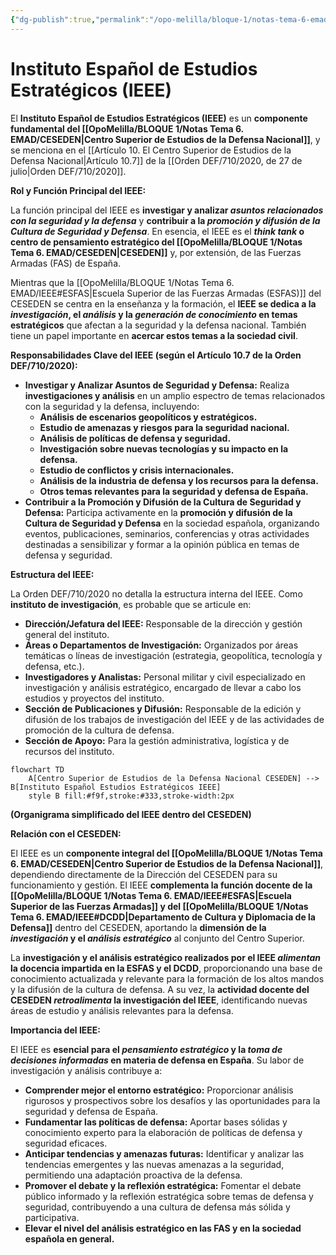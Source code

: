 ```yaml
---
{"dg-publish":true,"permalink":"/opo-melilla/bloque-1/notas-tema-6-emad/ieee/"}
---
```


# Instituto Español de Estudios Estratégicos (IEEE)

El **Instituto Español de Estudios Estratégicos (IEEE)** es un **componente fundamental del [[OpoMelilla/BLOQUE 1/Notas Tema 6. EMAD/CESEDEN\|Centro Superior de Estudios de la Defensa Nacional]]**,  y se menciona en el [[Artículo 10. El Centro Superior de Estudios de la Defensa Nacional\|Artículo 10.7]] de la [[Orden DEF/710/2020, de 27 de julio\|Orden DEF/710/2020]].

**Rol y Función Principal del IEEE:**

La función principal del IEEE es **investigar y analizar *asuntos relacionados con la seguridad y la defensa*** y **contribuir a la *promoción y difusión de la Cultura de Seguridad y Defensa***.  En esencia, el IEEE es el ***think tank* o centro de pensamiento estratégico del [[OpoMelilla/BLOQUE 1/Notas Tema 6. EMAD/CESEDEN\|CESEDEN]]** y, por extensión, de las Fuerzas Armadas (FAS) de España.

Mientras que la [[OpoMelilla/BLOQUE 1/Notas Tema 6. EMAD/IEEE#ESFAS\|Escuela Superior de las Fuerzas Armadas (ESFAS)]] del CESEDEN se centra en la enseñanza y la formación,  el **IEEE se dedica a la *investigación*, el *análisis* y la *generación de conocimiento* en temas estratégicos** que afectan a la seguridad y la defensa nacional.  También tiene un papel importante en **acercar estos temas a la sociedad civil**.

**Responsabilidades Clave del IEEE (según el Artículo 10.7 de la Orden DEF/710/2020):**

*   **Investigar y Analizar Asuntos de Seguridad y Defensa:**  Realiza **investigaciones y análisis** en un amplio espectro de temas relacionados con la seguridad y la defensa,  incluyendo:
    *   **Análisis de escenarios geopolíticos y estratégicos.**
    *   **Estudio de amenazas y riesgos para la seguridad nacional.**
    *   **Análisis de políticas de defensa y seguridad.**
    *   **Investigación sobre nuevas tecnologías y su impacto en la defensa.**
    *   **Estudio de conflictos y crisis internacionales.**
    *   **Análisis de la industria de defensa y los recursos para la defensa.**
    *   **Otros temas relevantes para la seguridad y defensa de España.**
*   **Contribuir a la Promoción y Difusión de la Cultura de Seguridad y Defensa:**  Participa activamente en la **promoción y difusión de la Cultura de Seguridad y Defensa** en la sociedad española,  organizando eventos, publicaciones, seminarios, conferencias y otras actividades destinadas a sensibilizar y formar a la opinión pública en temas de defensa y seguridad.

**Estructura del IEEE:**

La Orden DEF/710/2020 no detalla la estructura interna del IEEE.  Como **instituto de investigación**,  es probable que se articule en:

*   **Dirección/Jefatura del IEEE:**  Responsable de la dirección y gestión general del instituto.
*   **Áreas o Departamentos de Investigación:**  Organizados por áreas temáticas o líneas de investigación (estrategia, geopolítica, tecnología y defensa, etc.).
*   **Investigadores y Analistas:**  Personal militar y civil especializado en investigación y análisis estratégico, encargado de llevar a cabo los estudios y proyectos del instituto.
*   **Sección de Publicaciones y Difusión:**  Responsable de la edición y difusión de los trabajos de investigación del IEEE y de las actividades de promoción de la cultura de defensa.
*   **Sección de Apoyo:**  Para la gestión administrativa, logística y de recursos del instituto.

```mermaid
flowchart TD
    A[Centro Superior de Estudios de la Defensa Nacional CESEDEN] --> B[Instituto Español Estudios Estratégicos IEEE]
    style B fill:#f9f,stroke:#333,stroke-width:2px
```

**(Organigrama simplificado del IEEE dentro del CESEDEN)**

**Relación con el CESEDEN:**

El IEEE es un **componente integral del [[OpoMelilla/BLOQUE 1/Notas Tema 6. EMAD/CESEDEN\|Centro Superior de Estudios de la Defensa Nacional]]**,  dependiendo directamente de la Dirección del CESEDEN para su funcionamiento y gestión.  El IEEE **complementa la función docente de la [[OpoMelilla/BLOQUE 1/Notas Tema 6. EMAD/IEEE#ESFAS\|Escuela Superior de las Fuerzas Armadas]] y del [[OpoMelilla/BLOQUE 1/Notas Tema 6. EMAD/IEEE#DCDD\|Departamento de Cultura y Diplomacia de la Defensa]]** dentro del CESEDEN,  aportando la **dimensión de la *investigación* y el *análisis estratégico*** al conjunto del Centro Superior.

La **investigación y el análisis estratégico realizados por el IEEE *alimentan* la docencia impartida en la ESFAS y el DCDD**,  proporcionando una base de conocimiento actualizada y relevante para la formación de los altos mandos y la difusión de la cultura de defensa.  A su vez,  la **actividad docente del CESEDEN *retroalimenta* la investigación del IEEE**,  identificando nuevas áreas de estudio y análisis relevantes para la defensa.

**Importancia del IEEE:**

El IEEE es **esencial para el *pensamiento estratégico* y la *toma de decisiones informadas* en materia de defensa en España**.  Su labor de investigación y análisis contribuye a:

*   **Comprender mejor el entorno estratégico:**  Proporcionar análisis rigurosos y prospectivos sobre los desafíos y las oportunidades para la seguridad y defensa de España.
*   **Fundamentar las políticas de defensa:**  Aportar bases sólidas y conocimiento experto para la elaboración de políticas de defensa y seguridad eficaces.
*   **Anticipar tendencias y amenazas futuras:**  Identificar y analizar las tendencias emergentes y las nuevas amenazas a la seguridad,  permitiendo una adaptación proactiva de la defensa.
*   **Promover el debate y la reflexión estratégica:**  Fomentar el debate público informado y la reflexión estratégica sobre temas de defensa y seguridad,  contribuyendo a una cultura de defensa más sólida y participativa.
*   **Elevar el nivel del análisis estratégico en las FAS y en la sociedad española en general.**
